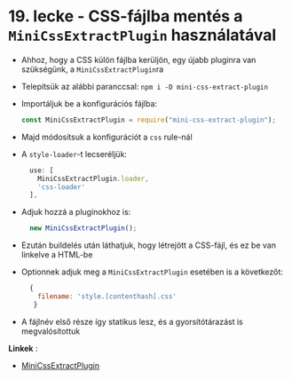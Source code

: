 # 19. lecke - CSS-fájlba mentés a `MiniCssExtractPlugin` használatával
- Ahhoz, hogy a CSS külön fájlba kerüljön, egy újabb pluginra van szükségünk, a `MiniCssExtractPlugin`ra
- Telepítsük az alábbi paranccsal: `npm i -D mini-css-extract-plugin`

- Importáljuk be a konfigurációs fájlba: 

  ```javascript
  const MiniCssExtractPlugin = require("mini-css-extract-plugin");
  ```
  
- Majd módosítsuk a konfigurációt a `css` rule-nál
- A `style-loader`-t lecseréljük:
   
  ```javascript
    use: [
      MiniCssExtractPlugin.loader, 
      'css-loader'
    ],
  ```

- Adjuk hozzá a pluginokhoz is:

  ```javascript
    new MiniCssExtractPlugin();
  ```

- Ezután buildelés után láthatjuk, hogy létrejött a CSS-fájl, és ez be van linkelve a HTML-be
- Optionnek adjuk meg a `MiniCssExtractPlugin` esetében is a következőt: 

  ```javascript
    {
      filename: 'style.[contenthash].css'
     }
  ```

- A fájlnév első része így statikus lesz, és a gyorsítótárazást is megvalósítottuk

**Linkek** :
- [MiniCssExtractPlugin](https://webpack.js.org/plugins/mini-css-extract-plugin/#root)
